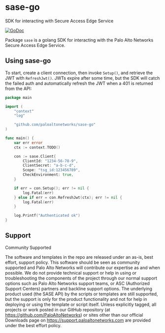 # sase-go
SDK for interacting with Secure Access Edge Service

[![GoDoc](https://godoc.org/github.com/PaloAltoNetworks/sase-go?status.svg)](https://godoc.org/github.com/PaloAltoNetworks/sase-go)

Package `sase` is a golang SDK for interacting with the Palo Alto Networks Secure Access Edge Service.

## Using sase-go

To start, create a client connection, then invoke `Setup()`, and retrieve the JWT with `RefreshJwt()`.  JWTs expire after some time, but the SDK will catch the failed auth and automatically refresh the JWT when a 401 is returned from the API:

```go
package main

import (
    "context"
    "log"

    "github.com/paloaltonetworks/sase-go"
)

func main() {
    var err error
    ctx := context.TODO()

    con := sase.Client{
        ClientId: "1234-56-78-9",
        ClientSecret: "a-b-c-d",
        Scope: "tsg_id:123456789",
        CheckEnvironment: true,
    }

    if err = con.Setup(); err != nil {
        log.Fatal(err)
    } else if err = con.RefreshJwt(ctx); err != nil {
        log.Fatal(err)
    }

    log.Printf("Authenticated ok")
}
```

## Support

Community Supported

The software and templates in the repo are released under an as-is, best effort, support policy. This software should be seen as community supported and Palo Alto Networks will contribute our expertise as and when possible. We do not provide technical support or help in using or troubleshooting the components of the project through our normal support options such as Palo Alto Networks support teams, or ASC (Authorized Support Centers) partners and backline support options. The underlying product used (the SASE API) by the scripts or templates are still supported, but the support is only for the product functionality and not for help in deploying or using the template or script itself. Unless explicitly tagged, all projects or work posted in our GitHub repository (at https://github.com/PaloAltoNetworks) or sites other than our official Downloads page on https://support.paloaltonetworks.com are provided under the best effort policy.
